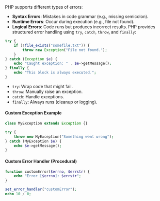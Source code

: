 PHP supports different types of errors:
- **Syntax Errors**: Mistakes in code grammar (e.g., missing semicolon).
- **Runtime Errors**: Occur during execution (e.g., file not found).
- **Logical Errors**: Code runs but produces incorrect results.
PHP provides structured error handling using `try`, `catch`, `throw`, and `finally`:
```php
try {
    if (!file_exists("somefile.txt")) {
        throw new Exception("File not found.");
    }
} catch (Exception $e) {
    echo "Caught exception: " . $e->getMessage();
} finally {
    echo "This block is always executed.";
}
```
- `try`: Wrap code that might fail.
- `throw`: Manually raise an exception.
- `catch`: Handle exceptions.
- `finally`: Always runs (cleanup or logging).
#### Custom Exception Example
```php
class MyException extends Exception {}

try {
    throw new MyException("Something went wrong");
} catch (MyException $e) {
    echo $e->getMessage();
}
```
#### Custom Error Handler (Procedural)
```php
function customError($errno, $errstr) {
    echo "Error [$errno]: $errstr";
}

set_error_handler("customError");
echo 10 / 0;
```